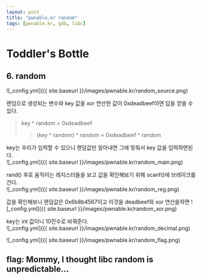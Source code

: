 ```yaml
---
layout: post
title: "pwnable.kr random"
tags: [pwnable.kr, gdb, libc]
---
```


# Toddler's Bottle 
## 6. random

![_config.yml]({{ site.baseurl }}/images/pwnable.kr/random_source.png)

랜덤으로 생성되는 변수와 key 값을 xor 연산한 값이 0xdeadbeef이면 답을 얻을 수 있다.  
> key ^ random = 0xdeadbeef
> > (key ^ random) ^ random = 0xdeadbeef ^ random  

key는 우리가 입력할 수 있으니 랜덤값만 알아내면 그에 맞춰서 key 값을 입력하면된다.  
![_config.yml]({{ site.baseurl }}/images/pwnable.kr/random_main.png)

rand() 후로 움직이는 레지스터들을 보고 값을 확인해보기 위해 scanf()에 브레이크를 건다.  
![_config.yml]({{ site.baseurl }}/images/pwnable.kr/random_reg.png)

값을 확인해보니 랜덤값은 0x6b8b4567이고 이것을 deadbeef와 xor 연산을하면
![_config.yml]({{ site.baseurl }}/images/pwnable.kr/random_xor.png)

key는 int 값이니 10진수로 바꿔준다.  
![_config.yml]({{ site.baseurl }}/images/pwnable.kr/random_decimal.png)

![_config.yml]({{ site.baseurl }}/images/pwnable.kr/random_flag.png)

## flag: Mommy, I thought libc random is unpredictable...
